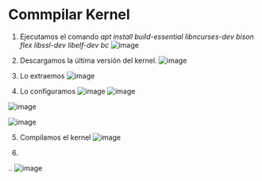 # Commpilar Kernel
1.  Ejecutamos el comando _apt install build-essential libncurses-dev bison flex libssl-dev libelf-dev bc_
![image](https://github.com/user-attachments/assets/570f5cd3-e2a5-4c70-8a1a-0e4b2015f932)

2. Descargamos la última versión del kernel.
![image](https://github.com/user-attachments/assets/c2ece3f8-19af-4dc8-aeff-6dd0bd2dc10c)

3. Lo extraemos
![image](https://github.com/user-attachments/assets/9a5e9f94-3fba-4a43-a8ad-ebb01efb7e5c)

4. Lo configuramos
![image](https://github.com/user-attachments/assets/e7dde08c-7197-477a-b3c8-329c825cf22a)
![image](https://github.com/user-attachments/assets/0ccaca98-a0c9-46f0-bf15-8a76662ec81e)

![image](https://github.com/user-attachments/assets/fac3e03a-2187-4282-822a-e32bae5d14c8)

![image](https://github.com/user-attachments/assets/971dc244-7e8a-40a4-9eb0-57118bbb7fbd)

5. Compilamos el kernel
![image](https://github.com/user-attachments/assets/fc56fc5d-7724-4c70-95fd-a61148fd250c)

6. 
..
![image](https://github.com/user-attachments/assets/acee4d77-40cc-427a-a33d-3142c7fc2ab8)
